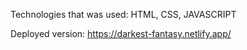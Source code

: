 Technologies that was used: HTML, CSS, JAVASCRIPT

Deployed version:
https://darkest-fantasy.netlify.app/
